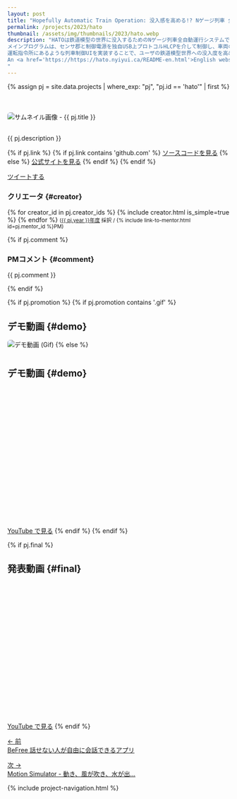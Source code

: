 ```yaml
---
layout: post
title: "Hopefully Automatic Train Operation: 没入感を高める!? Nゲージ列車 全自動走行システム"
permalink: /projects/2023/hato
thumbnail: /assets/img/thumbnails/2023/hato.webp
description: "HATOは鉄道模型の世界に没入するためのNゲージ列車全自動運行システムです。
メインプログラムは、センサ郡と制御電源を独自USB上プロトコルHLCPを介して制御し、車両の位置等を検知し、事故を回避します。
運転指令所にあるような列車制御UIを実装することで、ユーザの鉄道模型世界への没入度を高めます。
An <a href='https://https://hato.nyiyui.ca/README-en.html'>English website</a> is also available.
"
---
```


{% assign pj = site.data.projects | where_exp: "pj", "pj.id == 'hato'" | first %}

<div style='margin-top: 50px; margin-bottom: 30px;'>
  <img class='top-img lazyload' src='/assets/img/spinner.svg' alt='サムネイル画像 - {{ pj.title }}'
  {% if pj.thumbnail %}    data-src='/assets/img/thumbnails/{{ pj.year }}/{{ pj.thumbnail }}'
  {% else %}               data-src='/assets/img/thumbnails/tbu.webp'
  {% endif %}                 title='{{ pj.title }}' style='border-radius: 6px;' loading='lazy' />
</div>

{{ pj.description }}

<div class='flex'>
  {% if pj.link %}
    {% if pj.link contains 'github.com' %}
       <a href='{{ pj.link }}' target='_blank' class='button'>ソースコードを見る</a>
    {% else %}
       <a href='{{ pj.link }}' target='_blank' class='button'>公式サイトを見る</a>
    {% endif %}
  {% endif %}

  <a href="https://twitter.com/intent/tweet?text={{ pj.title }}&via=MitouJr&hashtags=未踏ジュニア{% if pj.tags %},{{ pj.tags | join: ','}}{% endif %}&related=MitouJr&lang=jp&url={{ site.url }}/projects/{{ pj.year }}/{{ pj.id }}" class="button" target="_blank" rel="noopener">ツイートする</a>
</div>

### クリエータ {#creator}
<p>
  {% for creator_id in pj.creator_ids %}
    {% include creator.html is_simple=true %}
  {% endfor %}
  <small>(<a href='/projects/{{ pj.year }}'>{{ pj.year }}年度</a> 採択 / {% include link-to-mentor.html id=pj.mentor_id %}PM)</small>
</p>

{% if pj.comment %}
### PMコメント {#comment}
<p class="project-comment">{{ pj.comment }}</p>
{% endif %}

{% if pj.promotion %}
{% if pj.promotion contains '.gif' %}
## デモ動画 {#demo}
<img class='top-img lazyload' src='/assets/img/spinner.svg' alt='デモ動画 (Gif)'
     data-src='/assets/img/thumbnails/{{ pj.year }}/{{ pj.promotion }}' loading='lazy'
     style='margin-bottom: 10px; border-radius: 6px;' />
{% else %}
## デモ動画 {#demo}
<div class="youtube">
  <iframe width="560" height="315" class="lazyload" data-src="https://www.youtube.com/embed/{{ pj.promotion }}?rel=0" frameborder="0" allowfullscreen=""></iframe>
</div>
<a href="https://youtu.be/{{ pj.promotion }}" target="_blank" rel="noopener" class="button">YouTube で見る</a>
{% endif %}
{% endif %}

{% if pj.final %}
## 発表動画 {#final}
<div class="youtube">
  <iframe width="560" height="315" class="lazyload" data-src="https://www.youtube.com/embed/{{ pj.final }}?rel=0{% if pj.final_start %}&start={{ pj.final_start }}{% endif %}" frameborder="0" allow="accelerometer; autoplay; clipboard-write; encrypted-media; gyroscope; picture-in-picture" allowfullscreen=""></iframe>
</div>
<a href="https://youtu.be/{{ pj.final }}{% if pj.final_start %}?t={{ pj.final_start }}{% endif %}" target="_blank" rel="noopener" class="button">YouTube で見る</a>
{% endif %}

<nav>
  <p class='nav prev'><a href='be_free' title='BeFree 話せない人が自由に会話できるアプリ'>&larr; 前<br>
    BeFree 話せない人が自由に会話できるアプリ</a></p>
  <p class='nav next'><a href='motion_simulator' title='Motion Simulator - 動き、風が吹き、水が出て、 VRで360度見渡せる椅子に座って仮想現実やゲーム世界での体験をより臨場感のあるものにするデバイス'>次 &rarr;<br>
    Motion Simulator - 動き、風が吹き、水が出...</a></p>
</nav>

{% include project-navigation.html %}
